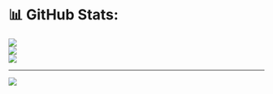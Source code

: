 # 📊 GitHub Stats:
![](https://github-readme-stats.vercel.app/api?username=Amine-Develk&theme=dark&hide_border=false&include_all_commits=false&count_private=false)<br/>
![](https://nirzak-streak-stats.vercel.app/?user=Amine-Develk&theme=dark&hide_border=false)<br/>
![](https://github-readme-stats.vercel.app/api/top-langs/?username=Amine-Develk&theme=dark&hide_border=false&include_all_commits=false&count_private=false&layout=compact)

---
[![](https://visitcount.itsvg.in/api?id=Amine-Develk&icon=0&color=0)](https://visitcount.itsvg.in)

